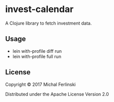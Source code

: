 # invest-calendar

A Clojure library to fetch investment data.

## Usage

  - lein with-profile diff run
  - lein with-profile full run

## License

Copyright © 2017 Michal Ferlinski

Distributed under the Apache License Version 2.0
